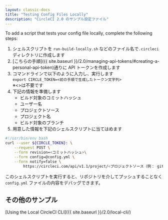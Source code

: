```yaml
---
layout: classic-docs
title: "Testing Config Files Locally"
description: "CircleCI 2.0 のサンプル設定ファイル"
---
```

To add a script that tests your config file locally, complete the following steps:

1. シェルスクリプトを `run-build-locally.sh` などのファイル名で`.circleci` ディレクトリに作成します
2. [こちらの手順]({{ site.baseurl }}/2.0/managing-api-tokens/#creating-a-personal-api-token)通りに API トークンを作成します
3. コマンドラインで以下のように入力し、実行します  
    `export CIRCLE_TOKEN=<前の手順で生成したトークン文字列>`  
    ※<>は不要です
4. 下記の情報を準備します 
    - ビルド対象のコミットハッシュ
    - ユーザー名
    - プロジェクトソース
    - プロジェクト名
    - ビルド対象のブランチ
5. 用意した情報を下記のシェルスクリプトに当てはめます 

```bash
#!/usr/bin/env bash
curl --user ${CIRCLE_TOKEN}: \
    --request POST \
    --form revision=<コミットハッシュ>\
    --form config=@config.yml \
    --form notify=false \
        https://circleci.com/api/v1.1/project/<プロジェクトソース（例： github）>/<ユーザー名>/<プロジェクト名>/tree/<ブランチ>
```

このシェルスクリプトを実行すると、リポジトリを介してプッシュすることなく `config.yml` ファイルの内容をデバッグできます。

## その他のサンプル

[Using the Local CircleCI CLI]({{ site.baseurl }}/2.0/local-cli/)